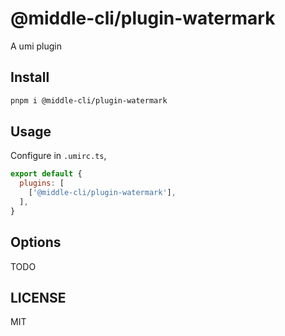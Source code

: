 # @middle-cli/plugin-watermark

A umi plugin

## Install

```bash
pnpm i @middle-cli/plugin-watermark
```

## Usage

Configure in `.umirc.ts`,

```js
export default {
  plugins: [
    ['@middle-cli/plugin-watermark'],
  ],
}
```

## Options

TODO

## LICENSE

MIT
